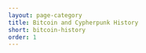 ```yaml
---
layout: page-category
title: Bitcoin and Cypherpunk History
short: bitcoin-history
order: 1
---
```

